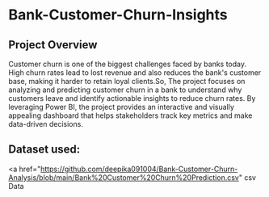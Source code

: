 # Bank-Customer-Churn-Insights
## Project Overview
Customer churn is one of the biggest challenges faced by banks today. High churn rates lead to lost revenue and also reduces the bank's customer base, making it harder to retain loyal clients.So, The project focuses on analyzing and predicting customer churn in a bank to understand why customers leave and identify actionable insights to reduce churn rates. By leveraging Power BI, the project provides an interactive and visually appealing dashboard that helps stakeholders track key metrics and make data-driven decisions.
## Dataset used:
<a href="https://github.com/deepika091004/Bank-Customer-Churn-Analysis/blob/main/Bank%20Customer%20Churn%20Prediction.csv" csv Data </a>





